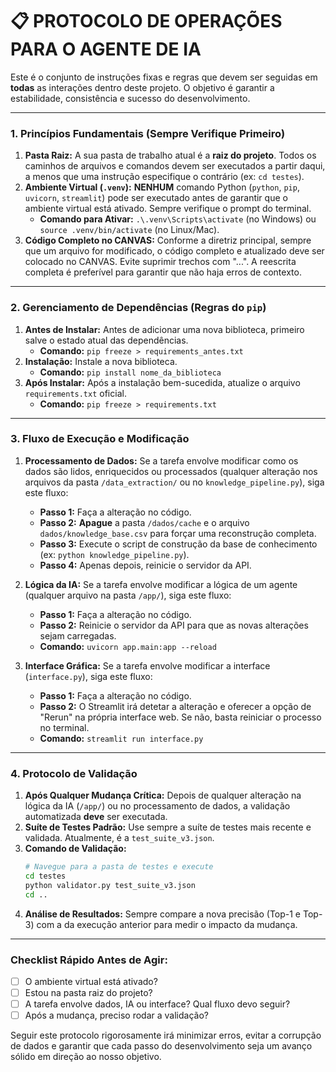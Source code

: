 # 📋 PROTOCOLO DE OPERAÇÕES PARA O AGENTE DE IA

Este é o conjunto de instruções fixas e regras que devem ser seguidas em **todas** as interações dentro deste projeto. O objetivo é garantir a estabilidade, consistência e sucesso do desenvolvimento.

---

### **1. Princípios Fundamentais (Sempre Verifique Primeiro)**

1.  **Pasta Raiz:** A sua pasta de trabalho atual é a **raiz do projeto**. Todos os caminhos de arquivos e comandos devem ser executados a partir daqui, a menos que uma instrução especifique o contrário (ex: `cd testes`).
2.  **Ambiente Virtual (`.venv`):** **NENHUM** comando Python (`python`, `pip`, `uvicorn`, `streamlit`) pode ser executado antes de garantir que o ambiente virtual está ativado. Sempre verifique o prompt do terminal.
    * **Comando para Ativar:** `.\.venv\Scripts\activate` (no Windows) ou `source .venv/bin/activate` (no Linux/Mac).
3.  **Código Completo no CANVAS:** Conforme a diretriz principal, sempre que um arquivo for modificado, o código completo e atualizado deve ser colocado no CANVAS. Evite suprimir trechos com "...". A reescrita completa é preferível para garantir que não haja erros de contexto.

---

### **2. Gerenciamento de Dependências (Regras do `pip`)**

1.  **Antes de Instalar:** Antes de adicionar uma nova biblioteca, primeiro salve o estado atual das dependências.
    * **Comando:** `pip freeze > requirements_antes.txt`
2.  **Instalação:** Instale a nova biblioteca.
    * **Comando:** `pip install nome_da_biblioteca`
3.  **Após Instalar:** Após a instalação bem-sucedida, atualize o arquivo `requirements.txt` oficial.
    * **Comando:** `pip freeze > requirements.txt`

---

### **3. Fluxo de Execução e Modificação**

1.  **Processamento de Dados:** Se a tarefa envolve modificar como os dados são lidos, enriquecidos ou processados (qualquer alteração nos arquivos da pasta `/data_extraction/` ou no `knowledge_pipeline.py`), siga este fluxo:
    * **Passo 1:** Faça a alteração no código.
    * **Passo 2:** **Apague** a pasta `/dados/cache` e o arquivo `dados/knowledge_base.csv` para forçar uma reconstrução completa.
    * **Passo 3:** Execute o script de construção da base de conhecimento (ex: `python knowledge_pipeline.py`).
    * **Passo 4:** Apenas depois, reinicie o servidor da API.

2.  **Lógica da IA:** Se a tarefa envolve modificar a lógica de um agente (qualquer arquivo na pasta `/app/`), siga este fluxo:
    * **Passo 1:** Faça a alteração no código.
    * **Passo 2:** Reinicie o servidor da API para que as novas alterações sejam carregadas.
    * **Comando:** `uvicorn app.main:app --reload`

3.  **Interface Gráfica:** Se a tarefa envolve modificar a interface (`interface.py`), siga este fluxo:
    * **Passo 1:** Faça a alteração no código.
    * **Passo 2:** O Streamlit irá detetar a alteração e oferecer a opção de "Rerun" na própria interface web. Se não, basta reiniciar o processo no terminal.
    * **Comando:** `streamlit run interface.py`

---

### **4. Protocolo de Validação**

1.  **Após Qualquer Mudança Crítica:** Depois de qualquer alteração na lógica da IA (`/app/`) ou no processamento de dados, a validação automatizada **deve** ser executada.
2.  **Suíte de Testes Padrão:** Use sempre a suíte de testes mais recente e validada. Atualmente, é a `test_suite_v3.json`.
3.  **Comando de Validação:**
    ```bash
    # Navegue para a pasta de testes e execute
    cd testes
    python validator.py test_suite_v3.json
    cd .. 
    ```
4.  **Análise de Resultados:** Sempre compare a nova precisão (Top-1 e Top-3) com a da execução anterior para medir o impacto da mudança.

---

### **Checklist Rápido Antes de Agir:**

- [ ] O ambiente virtual está ativado?
- [ ] Estou na pasta raiz do projeto?
- [ ] A tarefa envolve dados, IA ou interface? Qual fluxo devo seguir?
- [ ] Após a mudança, preciso rodar a validação?

Seguir este protocolo rigorosamente irá minimizar erros, evitar a corrupção de dados e garantir que cada passo do desenvolvimento seja um avanço sólido em direção ao nosso objetivo.